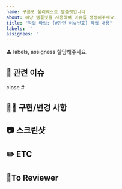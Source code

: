```yaml
---
name: 구룡포 풀리퀘스트 템플릿입니다
about: 해당 템플릿을 사용하여 이슈를 생성해주세요.
title: "작업 타입: [#관련 이슈번호] 작업 내용"
labels: ''
assignees: ''
---
```

⚠️ labels, assigness 할당해주세요.

## 🐲 관련 이슈
close #

## 🏃‍♂️ 구현/변경 사항


## 📷 스크린샷


## ✏️  ETC


## 🙏To Reviewer
